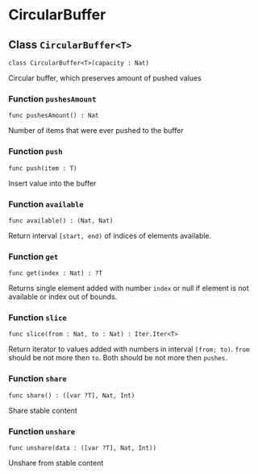 # CircularBuffer

## Class `CircularBuffer<T>`

``` motoko
class CircularBuffer<T>(capacity : Nat)
```

Circular buffer, which preserves amount of pushed values

### Function `pushesAmount`
``` motoko
func pushesAmount() : Nat
```

Number of items that were ever pushed to the buffer


### Function `push`
``` motoko
func push(item : T)
```

Insert value into the buffer


### Function `available`
``` motoko
func available() : (Nat, Nat)
```

Return interval `[start, end)` of indices of elements available.


### Function `get`
``` motoko
func get(index : Nat) : ?T
```

Returns single element added with number `index` or null if element is not available or index out of bounds.


### Function `slice`
``` motoko
func slice(from : Nat, to : Nat) : Iter.Iter<T>
```

Return iterator to values added with numbers in interval `[from; to)`.
`from` should be not more then `to`. Both should be not more then `pushes`.


### Function `share`
``` motoko
func share() : ([var ?T], Nat, Int)
```

Share stable content


### Function `unshare`
``` motoko
func unshare(data : ([var ?T], Nat, Int))
```

Unshare from stable content

